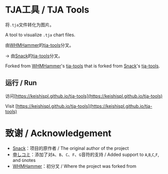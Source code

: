 # TJA工具 / TJA Tools

将`.tja`文件转化为图片。

A tool to visualize `.tja` chart files.

由[WHMHammer](https://github.com/WHMHammer)的[tja-tools](https://github.com/WHMHammer/tja-tools)分叉。

 -> 由[Snack](https://github.com/Snack-X)的[tja-tools](https://github.com/Snack-X/tja-tools)分叉。


Forked from [WHMHammer](https://github.com/WHMHammer)'s [tja-tools](https://github.com/WHMHammer/tja-tools) that is forked from [Snack](https://github.com/Snack-X)'s [tja-tools](https://github.com/Snack-X/tja-tools).


## 运行 / Run

访问[https://keishispl.github.io/tja-tools](https://keishispl.github.io/tja-tools)

Visit [https://keishispl.github.io/tja-tools](https://keishispl.github.io/tja-tools)


# 致谢 / Acknowledgement

- [Snack](https://github.com/Snack-X)：项目的原作者 / The original author of the project
- [申しコミ](https://github.com/0auBSQ)：添加了对`A`、`B`、`C`、`F`、`G`音符的支持 / Added support to `A`,`B`,`C`,`F`, and `G`notes
- [WHMHammer](https://github.com/WHMHammer)：初分叉 / Where the project was forked from